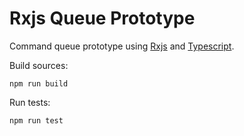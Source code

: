 # Rxjs Queue Prototype

Command queue prototype using [Rxjs](http://reactivex.io/) and
[Typescript](https://www.typescriptlang.org/).

Build sources:

```
npm run build
```

Run tests:

```
npm run test
```
